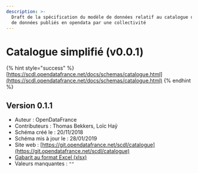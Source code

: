 ```yaml
---
description: >-
  Draft de la spécification du modèle de données relatif au catalogue des jeux
  de données publiés en opendata par une collectivité
---
```


# Catalogue simplifié \(v0.0.1\)

{% hint style="success" %}
[https://scdl.opendatafrance.net/docs/schemas/catalogue.html](https://scdl.opendatafrance.net/docs/schemas/catalogue.html)
{% endhint %}

## Version 0.1.1

* Auteur : OpenDataFrance
* Contributeurs : Thomas Bekkers, Loïc Haÿ
* Schéma créé le : 20/11/2018
* Schéma mis à jour le : 28/01/2019
* Site web : [https://git.opendatafrance.net/scdl/catalogue](https://git.opendatafrance.net/scdl/catalogue)
* [Gabarit au format Excel \(xlsx\)](https://scdl.opendatafrance.net/docs/templates/scdl-catalogue.xlsx)
* Valeurs manquantes : `""`


